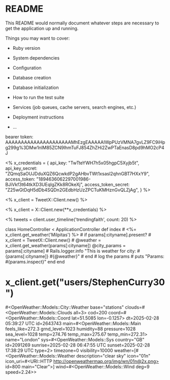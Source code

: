 # README

This README would normally document whatever steps are necessary to get the
application up and running.

Things you may want to cover:

* Ruby version

* System dependencies

* Configuration

* Database creation

* Database initialization

* How to run the test suite

* Services (job queues, cache servers, search engines, etc.)

* Deployment instructions

* ...

bearer token: AAAAAAAAAAAAAAAAAAAAAMhEzgEAAAAAIWpPUzVMNA7gvLZ9FC9iHpg299g%3DMw1nlM85ZCN9lhmTuFJ854ZhZHi2ZwPTaEnasD8pd9hMO2cP4J

<% x_credentials = {
    api_key:             "TwTteYWH7h5x05hgpC5Xyjb5t",
    api_key_secret:      "ZQmqSaOUJDduXQZ6QcwkdP2gAHbvTWt1xsasl2qhnGBT7HXxY9",
    access_token:        "1894636062297001986-BJiVkf3t64tkXD3UEqIgZKk8ROkeXj",
    access_token_secret: "Z25wGtDqH5dDb4SQDn2GEdbHzUzZPCTuKMHznGvQLZjAg",
  } %>

<% x_client = TweetX::Client.new() %>

<% x_client = X::Client.new(**x_credentials) %>

<% tweets = client.user_timeline('trendingfaith', count: 20) %>

class HomeController < ApplicationController
  def index
    # <%= x_client.get_weather('Milpitas') %>
    # if params[:cityname].present?
      # x_client = TweetX::Client.new()
      # @weather = x_client.get_weather(params[:cityname])
      @city_params = params[:cityname]
      # Rails.logger.info "This is weather for city: #{params[:cityname]} #{@weather}"
    # end
    # log the params
    # puts "Params: #{params.inspect}"
  end
end



# x_client.get("users/StephenCurry30")



#<OpenWeather::Models::City::Weather base="stations" 
clouds=#<OpenWeather::Models::Clouds all=3> cod=200 
coord=#<OpenWeather::Models::Coord lat=51.5085 lon=-0.1257> dt=2025-02-28 05:39:27 UTC id=2643743 
main=#<OpenWeather::Models::Main feels_like=272.3 grnd_level=1023 humidity=88 pressure=1028 sea_level=1028 temp=274.76 temp_max=275.67 temp_min=272.31> name="London" 
sys=#<OpenWeather::Models::Sys country="GB" id=2091269 sunrise=2025-02-28 06:47:55 UTC sunset=2025-02-28 17:38:29 UTC type=2> timezone=0 visibility=10000 
weather=[#<OpenWeather::Models::Weather description="clear sky" icon="01n" icon_uri=#<URI::HTTP http://openweathermap.org/img/wn/01n@2x.png> id=800 main="Clear">]
wind=#<OpenWeather::Models::Wind deg=9 speed=2.24>>


